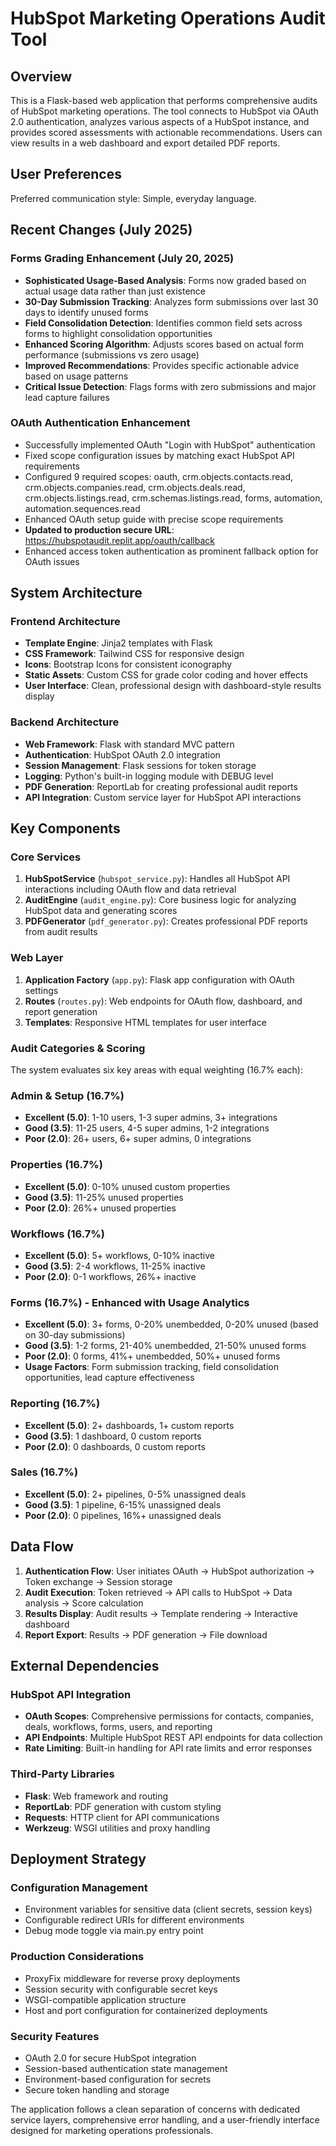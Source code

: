 # HubSpot Marketing Operations Audit Tool

## Overview

This is a Flask-based web application that performs comprehensive audits of HubSpot marketing operations. The tool connects to HubSpot via OAuth 2.0 authentication, analyzes various aspects of a HubSpot instance, and provides scored assessments with actionable recommendations. Users can view results in a web dashboard and export detailed PDF reports.

## User Preferences

Preferred communication style: Simple, everyday language.

## Recent Changes (July 2025)

### Forms Grading Enhancement (July 20, 2025)
- **Sophisticated Usage-Based Analysis**: Forms now graded based on actual usage data rather than just existence
- **30-Day Submission Tracking**: Analyzes form submissions over last 30 days to identify unused forms
- **Field Consolidation Detection**: Identifies common field sets across forms to highlight consolidation opportunities
- **Enhanced Scoring Algorithm**: Adjusts scores based on actual form performance (submissions vs zero usage)
- **Improved Recommendations**: Provides specific actionable advice based on usage patterns
- **Critical Issue Detection**: Flags forms with zero submissions and major lead capture failures

### OAuth Authentication Enhancement
- Successfully implemented OAuth "Login with HubSpot" authentication
- Fixed scope configuration issues by matching exact HubSpot API requirements
- Configured 9 required scopes: oauth, crm.objects.contacts.read, crm.objects.companies.read, crm.objects.deals.read, crm.objects.listings.read, crm.schemas.listings.read, forms, automation, automation.sequences.read
- Enhanced OAuth setup guide with precise scope requirements
- **Updated to production secure URL**: https://hubspotaudit.replit.app/oauth/callback
- Enhanced access token authentication as prominent fallback option for OAuth issues

## System Architecture

### Frontend Architecture
- **Template Engine**: Jinja2 templates with Flask
- **CSS Framework**: Tailwind CSS for responsive design
- **Icons**: Bootstrap Icons for consistent iconography
- **Static Assets**: Custom CSS for grade color coding and hover effects
- **User Interface**: Clean, professional design with dashboard-style results display

### Backend Architecture
- **Web Framework**: Flask with standard MVC pattern
- **Authentication**: HubSpot OAuth 2.0 integration
- **Session Management**: Flask sessions for token storage
- **Logging**: Python's built-in logging module with DEBUG level
- **PDF Generation**: ReportLab for creating professional audit reports
- **API Integration**: Custom service layer for HubSpot API interactions

## Key Components

### Core Services
1. **HubSpotService** (`hubspot_service.py`): Handles all HubSpot API interactions including OAuth flow and data retrieval
2. **AuditEngine** (`audit_engine.py`): Core business logic for analyzing HubSpot data and generating scores
3. **PDFGenerator** (`pdf_generator.py`): Creates professional PDF reports from audit results

### Web Layer
1. **Application Factory** (`app.py`): Flask app configuration with OAuth settings
2. **Routes** (`routes.py`): Web endpoints for OAuth flow, dashboard, and report generation
3. **Templates**: Responsive HTML templates for user interface

### Audit Categories & Scoring
The system evaluates six key areas with equal weighting (16.7% each):

### Admin & Setup (16.7%)
- **Excellent (5.0)**: 1-10 users, 1-3 super admins, 3+ integrations
- **Good (3.5)**: 11-25 users, 4-5 super admins, 1-2 integrations  
- **Poor (2.0)**: 26+ users, 6+ super admins, 0 integrations

### Properties (16.7%)
- **Excellent (5.0)**: 0-10% unused custom properties
- **Good (3.5)**: 11-25% unused properties
- **Poor (2.0)**: 26%+ unused properties

### Workflows (16.7%)
- **Excellent (5.0)**: 5+ workflows, 0-10% inactive
- **Good (3.5)**: 2-4 workflows, 11-25% inactive
- **Poor (2.0)**: 0-1 workflows, 26%+ inactive

### Forms (16.7%) - Enhanced with Usage Analytics
- **Excellent (5.0)**: 3+ forms, 0-20% unembedded, 0-20% unused (based on 30-day submissions)
- **Good (3.5)**: 1-2 forms, 21-40% unembedded, 21-50% unused forms
- **Poor (2.0)**: 0 forms, 41%+ unembedded, 50%+ unused forms
- **Usage Factors**: Form submission tracking, field consolidation opportunities, lead capture effectiveness

### Reporting (16.7%)
- **Excellent (5.0)**: 2+ dashboards, 1+ custom reports
- **Good (3.5)**: 1 dashboard, 0 custom reports
- **Poor (2.0)**: 0 dashboards, 0 custom reports

### Sales (16.7%)
- **Excellent (5.0)**: 2+ pipelines, 0-5% unassigned deals
- **Good (3.5)**: 1 pipeline, 6-15% unassigned deals
- **Poor (2.0)**: 0 pipelines, 16%+ unassigned deals

## Data Flow

1. **Authentication Flow**: User initiates OAuth → HubSpot authorization → Token exchange → Session storage
2. **Audit Execution**: Token retrieved → API calls to HubSpot → Data analysis → Score calculation
3. **Results Display**: Audit results → Template rendering → Interactive dashboard
4. **Report Export**: Results → PDF generation → File download

## External Dependencies

### HubSpot API Integration
- **OAuth Scopes**: Comprehensive permissions for contacts, companies, deals, workflows, forms, users, and reporting
- **API Endpoints**: Multiple HubSpot REST API endpoints for data collection
- **Rate Limiting**: Built-in handling for API rate limits and error responses

### Third-Party Libraries
- **Flask**: Web framework and routing
- **ReportLab**: PDF generation with custom styling
- **Requests**: HTTP client for API communications
- **Werkzeug**: WSGI utilities and proxy handling

## Deployment Strategy

### Configuration Management
- Environment variables for sensitive data (client secrets, session keys)
- Configurable redirect URIs for different environments
- Debug mode toggle via main.py entry point

### Production Considerations
- ProxyFix middleware for reverse proxy deployments
- Session security with configurable secret keys
- WSGI-compatible application structure
- Host and port configuration for containerized deployments

### Security Features
- OAuth 2.0 for secure HubSpot integration
- Session-based authentication state management
- Environment-based configuration for secrets
- Secure token handling and storage

The application follows a clean separation of concerns with dedicated service layers, comprehensive error handling, and a user-friendly interface designed for marketing operations professionals.